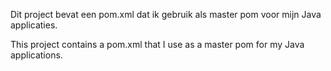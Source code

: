 Dit project bevat een pom.xml dat ik gebruik als master pom voor mijn Java
applicaties.

This project contains a pom.xml that I use as a master pom for my Java
applications.

